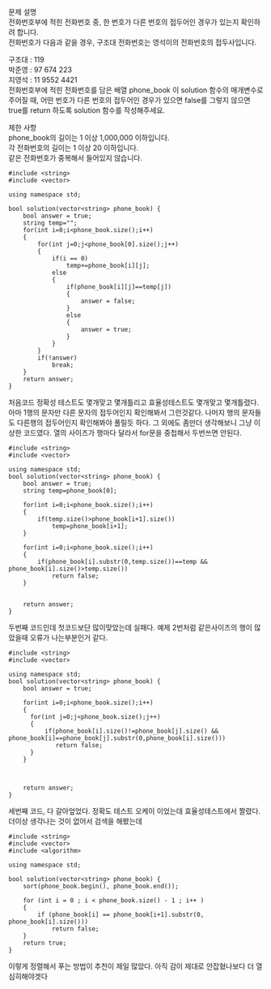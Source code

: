 문제 설명   
전화번호부에 적힌 전화번호 중, 한 번호가 다른 번호의 접두어인 경우가 있는지 확인하려 합니다.   
전화번호가 다음과 같을 경우, 구조대 전화번호는 영석이의 전화번호의 접두사입니다.   

구조대 : 119   
박준영 : 97 674 223   
지영석 : 11 9552 4421   
전화번호부에 적힌 전화번호를 담은 배열 phone_book 이 solution 함수의 매개변수로 주어질 때, 어떤 번호가 다른 번호의 접두어인 경우가 있으면 false를 그렇지 않으면 true를 return 하도록 solution 함수를 작성해주세요.   

제한 사항   
phone_book의 길이는 1 이상 1,000,000 이하입니다.   
각 전화번호의 길이는 1 이상 20 이하입니다.   
같은 전화번호가 중복해서 들어있지 않습니다.   

```
#include <string>
#include <vector>

using namespace std;

bool solution(vector<string> phone_book) {
    bool answer = true;
    string temp="";
    for(int i=0;i<phone_book.size();i++)
    {
        for(int j=0;j<phone_book[0].size();j++)
        {
            if(i == 0)
                temp+=phone_book[i][j];
            else
            {
                if(phone_book[i][j]==temp[j])
                {
                    answer = false;
                }
                else
                {
                    answer = true;
                }
            }
        }
        if(!answer)
            break;
    }
    return answer;
}
```

처음코드 정확성 테스트도 몇개맞고 몇개틀리고 효율성테스트도 몇개맞고 몇개틀렸다. 아마 1행의 문자만 다른 문자의 접두어인지 확인해봐서 그런것같다. 나머지 행의 문자들도 다른행의 접두어인지 확인해봐야 풀릴듯 하다. 그 외에도 좀만더 생각해보니 그냥 이상한 코드였다. 열의 사이즈가 행마다 달라서 for문을 중첩해서 두번쓰면 안된다.

```
#include <string>
#include <vector>

using namespace std;
bool solution(vector<string> phone_book) {
    bool answer = true;
    string temp=phone_book[0];
    
    for(int i=0;i<phone_book.size();i++)
    {
        if(temp.size()>phone_book[i+1].size())
            temp=phone_book[i+1];       
    }
    
    for(int i=0;i<phone_book.size();i++)
    {
        if(phone_book[i].substr(0,temp.size())==temp && phone_book[i].size()>temp.size())
            return false;
    }
    
  
    return answer;
}
```
두번째 코드인데 첫코드보단 많이맞았는데 실패다. 예제 2번처럼 같은사이즈의 행이 많았을때 오류가 나는부분인거 같다.



```
#include <string>
#include <vector>

using namespace std;
bool solution(vector<string> phone_book) {
    bool answer = true;
    
    for(int i=0;i<phone_book.size();i++)
    {
      for(int j=0;j<phone_book.size();j++)
      {
          if(phone_book[i].size()!=phone_book[j].size() && phone_book[i]==phone_book[j].substr(0,phone_book[i].size()))
             return false;
      }     
    }
    
   
  
    return answer;
}
```

세번째 코드, 다 갈아엎었다. 정확도 테스트 오케이 이었는데 효율성테스트에서 짤렸다. 더이상 생각나는 것이 없어서 검색을 해봤는데

```
#include <string>
#include <vector>
#include <algorithm>

using namespace std;

bool solution(vector<string> phone_book) {
    sort(phone_book.begin(), phone_book.end());
    
    for (int i = 0 ; i < phone_book.size() - 1 ; i++ )
    {
        if (phone_book[i] == phone_book[i+1].substr(0, phone_book[i].size()))
            return false;
    }
    return true;
}
```

이렇게 정렬해서 푸는 방법이 추천이 제일 많았다. 아직 감이 제대로 안잡혔나보다 더 열심히해야겟다